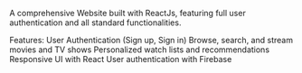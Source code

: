 A comprehensive Website built with ReactJs, featuring full user authentication and all standard functionalities.

Features:
User Authentication (Sign up, Sign in)
Browse, search, and stream movies and TV shows
Personalized watch lists and recommendations
Responsive UI with React
User authentication with Firebase
